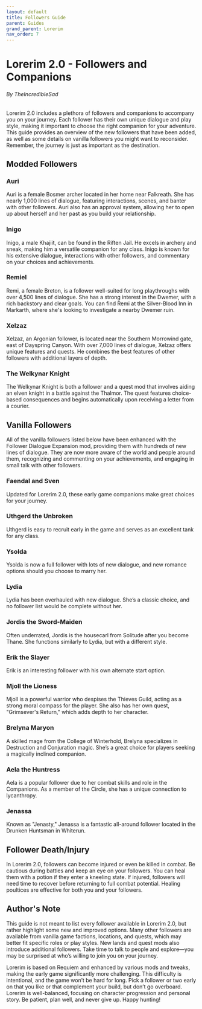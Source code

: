 ```yaml
---
layout: default
title: Followers Guide
parent: Guides
grand_parent: Lorerim
nav_order: 7
---
```


# Lorerim 2.0 - Followers and Companions
###### By TheIncredibleSad

Lorerim 2.0 includes a plethora of followers and companions to accompany you on your journey. Each follower has their own unique dialogue and play style, making it important to choose the right companion for your adventure. This guide provides an overview of the new followers that have been added, as well as some details on vanilla followers you might want to reconsider. Remember, the journey is just as important as the destination.

## Modded Followers

### Auri
Auri is a female Bosmer archer located in her home near Falkreath. She has nearly 1,000 lines of dialogue, featuring interactions, scenes, and banter with other followers. Auri also has an approval system, allowing her to open up about herself and her past as you build your relationship.

### Inigo
Inigo, a male Khajiit, can be found in the Riften Jail. He excels in archery and sneak, making him a versatile companion for any class. Inigo is known for his extensive dialogue, interactions with other followers, and commentary on your choices and achievements.

### Remiel
Remi, a female Breton, is a follower well-suited for long playthroughs with over 4,500 lines of dialogue. She has a strong interest in the Dwemer, with a rich backstory and clear goals. You can find Remi at the Silver-Blood Inn in Markarth, where she's looking to investigate a nearby Dwemer ruin. 

### Xelzaz
Xelzaz, an Argonian follower, is located near the Southern Morrowind gate, east of Dayspring Canyon. With over 7,000 lines of dialogue, Xelzaz offers unique features and quests. He combines the best features of other followers with additional layers of depth.

### The Welkynar Knight
The Welkynar Knight is both a follower and a quest mod that involves aiding an elven knight in a battle against the Thalmor. The quest features choice-based consequences and begins automatically upon receiving a letter from a courier.

## Vanilla Followers

All of the vanilla followers listed below have been enhanced with the Follower Dialogue Expansion mod, providing them with hundreds of new lines of dialogue. They are now more aware of the world and people around them, recognizing and commenting on your achievements, and engaging in small talk with other followers.

### Faendal and Sven
Updated for Lorerim 2.0, these early game companions make great choices for your journey.

### Uthgerd the Unbroken
Uthgerd is easy to recruit early in the game and serves as an excellent tank for any class.

### Ysolda
Ysolda is now a full follower with lots of new dialogue, and new romance options should you choose to marry her.

### Lydia
Lydia has been overhauled with new dialogue. She’s a classic choice, and no follower list would be complete without her.

### Jordis the Sword-Maiden
Often underrated, Jordis is the housecarl from Solitude after you become Thane. She functions similarly to Lydia, but with a different style.

### Erik the Slayer
Erik is an interesting follower with his own alternate start option.

### Mjoll the Lioness
Mjoll is a powerful warrior who despises the Thieves Guild, acting as a strong moral compass for the player. She also has her own quest, "Grimsever's Return," which adds depth to her character.

### Brelyna Maryon
A skilled mage from the College of Winterhold, Brelyna specializes in Destruction and Conjuration magic. She’s a great choice for players seeking a magically inclined companion.

### Aela the Huntress
Aela is a popular follower due to her combat skills and role in the Companions. As a member of the Circle, she has a unique connection to lycanthropy.

### Jenassa
Known as "Jenasty," Jenassa is a fantastic all-around follower located in the Drunken Huntsman in Whiterun.

## Follower Death/Injury

In Lorerim 2.0, followers can become injured or even be killed in combat. Be cautious during battles and keep an eye on your followers. You can heal them with a potion if they enter a kneeling state. If injured, followers will need time to recover before returning to full combat potential. Healing poultices are effective for both you and your followers.

## Author's Note

This guide is not meant to list every follower available in Lorerim 2.0, but rather highlight some new and improved options. Many other followers are available from vanilla game factions, locations, and quests, which may better fit specific roles or play styles. New lands and quest mods also introduce additional followers. Take time to talk to people and explore—you may be surprised at who’s willing to join you on your journey.

Lorerim is based on Requiem and enhanced by various mods and tweaks, making the early game significantly more challenging. This difficulty is intentional, and the game won’t be hard for long. Pick a follower or two early on that you like or that complement your build, but don’t go overboard. Lorerim is well-balanced, focusing on character progression and personal story. Be patient, plan well, and never give up. Happy hunting!